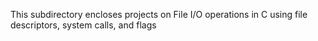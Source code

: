This subdirectory encloses projects on File I/O operations in C using file descriptors, system calls, and flags 
